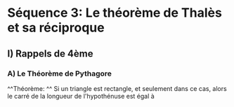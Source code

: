 # Séquence 3: Le théorème de Thalès et sa réciproque
## I) Rappels de 4ème
### A) Le Théorème de Pythagore

^^Théorème: ^^ Si un triangle est rectangle, et seulement dans ce cas, alors le carré de la longueur de l'hypothénuse est égal à 